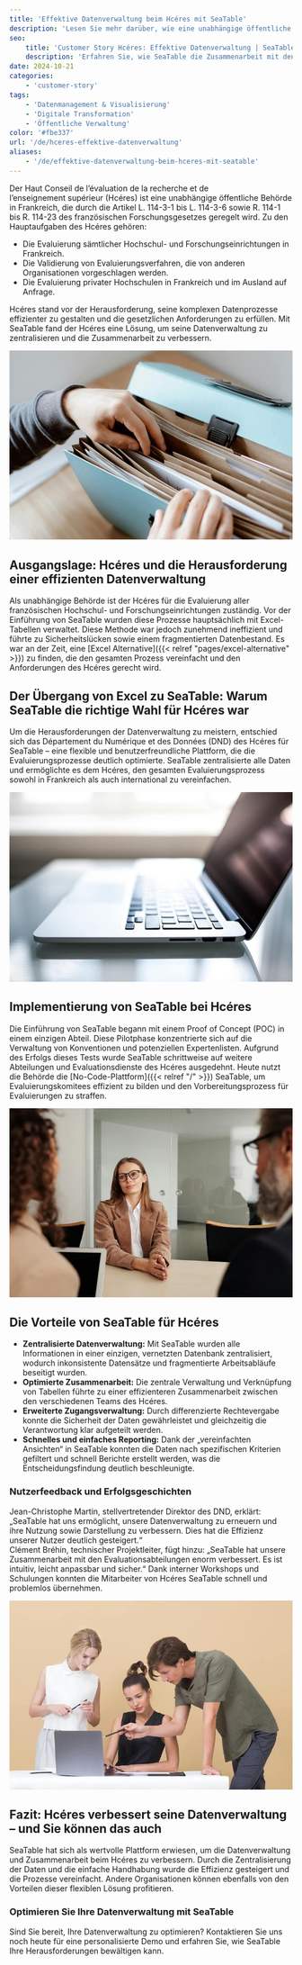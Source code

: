 ```yaml
---
title: 'Effektive Datenverwaltung beim Hcéres mit SeaTable'
description: 'Lesen Sie mehr darüber, wie eine unabhängige öffentliche Behörde SeaTable nutzt.'
seo:
    title: 'Customer Story Hcéres: Effektive Datenverwaltung | SeaTable'
    description: 'Erfahren Sie, wie SeaTable die Zusammenarbeit mit den Evaluationsabteilungen enorm verbesserte, intuitiv, anpassbar und sicher machte'
date: 2024-10-21
categories:
    - 'customer-story'
tags:
    - 'Datenmanagement & Visualisierung'
    - 'Digitale Transformation'
    - 'Öffentliche Verwaltung'
color: '#fbe337'
url: '/de/hceres-effektive-datenverwaltung'
aliases:
    - '/de/effektive-datenverwaltung-beim-hceres-mit-seatable'
---
```


Der Haut Conseil de l’évaluation de la recherche et de l’enseignement supérieur (Hcéres) ist eine unabhängige öffentliche Behörde in Frankreich, die durch die Artikel L. 114-3-1 bis L. 114-3-6 sowie R. 114-1 bis R. 114-23 des französischen Forschungsgesetzes geregelt wird. Zu den Hauptaufgaben des Hcéres gehören:

- Die Evaluierung sämtlicher Hochschul- und Forschungseinrichtungen in Frankreich.
- Die Validierung von Evaluierungsverfahren, die von anderen Organisationen vorgeschlagen werden.
- Die Evaluierung privater Hochschulen in Frankreich und im Ausland auf Anfrage.  


Hcéres stand vor der Herausforderung, seine komplexen Datenprozesse effizienter zu gestalten und die gesetzlichen Anforderungen zu erfüllen. Mit SeaTable fand der Hcéres eine Lösung, um seine Datenverwaltung zu zentralisieren und die Zusammenarbeit zu verbessern.

![Datenverwaltung mit Ordner ist veraltet und mühsam - Digitale Transformation mit SeaTable](pexels-anete-lusina-4792285-1.jpg)

## Ausgangslage: Hcéres und die Herausforderung einer effizienten Datenverwaltung

Als unabhängige Behörde ist der Hcéres für die Evaluierung aller französischen Hochschul- und Forschungseinrichtungen zuständig. Vor der Einführung von SeaTable wurden diese Prozesse hauptsächlich mit Excel-Tabellen verwaltet. Diese Methode war jedoch zunehmend ineffizient und führte zu Sicherheitslücken sowie einem fragmentierten Datenbestand. Es war an der Zeit, eine [Excel Alternative]({{< relref "pages/excel-alternative" >}}) zu finden, die den gesamten Prozess vereinfacht und den Anforderungen des Hcéres gerecht wird.

## Der Übergang von Excel zu SeaTable: Warum SeaTable die richtige Wahl für Hcéres war

Um die Herausforderungen der Datenverwaltung zu meistern, entschied sich das Département du Numérique et des Données (DND) des Hcéres für SeaTable – eine flexible und benutzerfreundliche Plattform, die die Evaluierungsprozesse deutlich optimierte. SeaTable zentralisierte alle Daten und ermöglichte es dem Hcéres, den gesamten Evaluierungsprozess sowohl in Frankreich als auch international zu vereinfachen.

![Digitale Verwaltung mit SeaTable](pexels-natri-792199-1.jpg)

## Implementierung von SeaTable bei Hcéres

Die Einführung von SeaTable begann mit einem Proof of Concept (POC) in einem einzigen Abteil. Diese Pilotphase konzentrierte sich auf die Verwaltung von Konventionen und potenziellen Expertenlisten. Aufgrund des Erfolgs dieses Tests wurde SeaTable schrittweise auf weitere Abteilungen und Evaluationsdienste des Hcéres ausgedehnt. Heute nutzt die Behörde die [No-Code-Plattform]({{< relref "/" >}}) SeaTable, um Evaluierungskomitees effizient zu bilden und den Vorbereitungsprozess für Evaluierungen zu straffen.

![Beratung beim digitalen Umbruch mit SeaTable](pexels-edmond-dantes-4342496-1.jpg)

## Die Vorteile von SeaTable für Hcéres

- **Zentralisierte Datenverwaltung:** Mit SeaTable wurden alle Informationen in einer einzigen, vernetzten Datenbank zentralisiert, wodurch inkonsistente Datensätze und fragmentierte Arbeitsabläufe beseitigt wurden.
- **Optimierte Zusammenarbeit:** Die zentrale Verwaltung und Verknüpfung von Tabellen führte zu einer effizienteren Zusammenarbeit zwischen den verschiedenen Teams des Hcéres.
- **Erweiterte Zugangsverwaltung:** Durch differenzierte Rechtevergabe konnte die Sicherheit der Daten gewährleistet und gleichzeitig die Verantwortung klar aufgeteilt werden.
- **Schnelles und einfaches Reporting:** Dank der „vereinfachten Ansichten“ in SeaTable konnten die Daten nach spezifischen Kriterien gefiltert und schnell Berichte erstellt werden, was die Entscheidungsfindung deutlich beschleunigte.

### Nutzerfeedback und Erfolgsgeschichten

Jean-Christophe Martin, stellvertretender Direktor des DND, erklärt: „SeaTable hat uns ermöglicht, unsere Datenverwaltung zu erneuern und ihre Nutzung sowie Darstellung zu verbessern. Dies hat die Effizienz unserer Nutzer deutlich gesteigert.“  
Clément Bréhin, technischer Projektleiter, fügt hinzu: „SeaTable hat unsere Zusammenarbeit mit den Evaluationsabteilungen enorm verbessert. Es ist intuitiv, leicht anpassbar und sicher.“ Dank interner Workshops und Schulungen konnten die Mitarbeiter von Hcéres SeaTable schnell und problemlos übernehmen.

![Einführung einer neuen digitalen Datenverwaltung](pexels-moose-photos-170195-1036641-1.jpg)

## Fazit: Hcéres verbessert seine Datenverwaltung – und Sie können das auch

SeaTable hat sich als wertvolle Plattform erwiesen, um die Datenverwaltung und Zusammenarbeit beim Hcéres zu verbessern. Durch die Zentralisierung der Daten und die einfache Handhabung wurde die Effizienz gesteigert und die Prozesse vereinfacht. Andere Organisationen können ebenfalls von den Vorteilen dieser flexiblen Lösung profitieren.

### Optimieren Sie Ihre Datenverwaltung mit SeaTable

Sind Sie bereit, Ihre Datenverwaltung zu optimieren? Kontaktieren Sie uns noch heute für eine personalisierte Demo und erfahren Sie, wie SeaTable Ihre Herausforderungen bewältigen kann.
